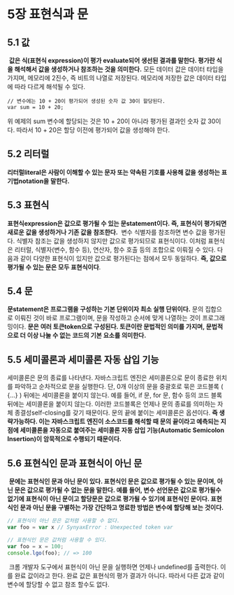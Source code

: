 # 5장 표현식과 문

## 5.1 값

 **값은 식(표현식 expression)이 평가 evaluate되어 생선된 결과를 말한다. 평가란 식을 해석해서 값을 생성하거나 참조하는 것을 의미한다.** 모든 데이터 값은 데이터 타입을 가지며, 메모리에 2진수, 즉 비트의 나열로 저장된다. 메모리에 저장한 값은 데이터 타입에 따라 다르게 해석될 수 있다.

```tsx
// 변수에는 10 + 20이 평가되어 생성된 숫자 값 30이 할당된다.
var sum = 10 + 20;
```

위 예제의 sum 변수에 할당되는 것은 10 + 20이 아니라 평가된 결과인 숫자 값 30이다. 따라서 10 + 20은 할당 이전에 평가되어 값을 생성해야 한다.

## 5.2 리터럴

**리터럴literal은 사람이 이해할 수 있는 문자 또는 약속된 기호를 사용해 값을 생성하는 표기법notation을 말한다.**


## 5.3 표현식

**표현식expression은 값으로 평가될 수 있는 문statement이다. 즉, 표현식이 평가되면 새로운 값을 생성하거나 기존 값을 참조한다.**
 변수 식별자를 참조하면 변수 값을 평가된다. 식별자 참조는 값을 생성하지 않지만 값으로 평가되므로 표현식이다. 이처럼 표현식은 리터럴, 식별자(변수, 함수 등), 연산자, 함수 호출 등의 조합으로 이뤄질 수 있다. 다음과 같이 다양한 표현식이 있지만 값으로 평가된다는 점에서 모두 동일하다. **즉, 값으로 평가될 수 있는 문은 모두 표현식이다**.

## 5.4 문

**문statement은 프로그램을 구성하는 기본 단위이자 최소 실행 단위이다.** 문의 집합으로 이뤄진 것이 바로 프로그램이며, 문을 작성하고 순서에 맞게 나열하는 것이 프로그래밍이다. **문은 여러 토큰token으로 구성된다. 토큰이란 문법적인 의미를 가지며, 문법적으로 더 이상 나눌 수 없는 코드의 기본 요소를 의미한다.** 

## 5.5 세미콜론과 세미콜론 자동 삽입 기능

세미콜론은 문의 종료를 나타낸다. 자바스크립트 엔진은 세미콜론으로 문이 종료한 위치를 파악하고 순차적으로 문을 실행한다. 단, 0개 이상의 문을 중괄호로 묶은 코드블록 ( {...} ) 뒤에는 세미콜론을 붙이지 않는다. 예를 들어, if 문, for 문, 함수 등의 코드 블록 뒤에는 세미콜론을 붙이지 않는다. 이러한 코드블록은 언제나 문의 종료를 의미하는 자체 종결성self-closing를 갖기 때문이다. 문의 끝에 붙이는 세미콜론은 옵션이다. **즉 생략가능하다. 이는 자바스크립트 엔진이 소스코드를 해석할 때 문의 끝이라고 예측되는 지점에 세미콜론을 자동으로 붙여주는 세미콜론 자동 삽입 기능(Automatic Semicolon Insertion)이 암묵적으로 수행되기 때문이다.**

## 5.6 표현식인 문과 표현식이 아닌 문

 **문에는 표현식인 문과 아닌 문이 있다. 표현식인 문은 값으로 평가될 수 있는 문이며, 아닌 문은 값으로 평가될 수 없는 문을 말한다. 예를 들어, 변수 선언문은 값으로 평가될수 없기에 표현식이 아닌 문이고 할당문은 값으로 평가될 수 있기에 표현식인 문이다. 표현식인 문과 아닌 문을 구별하는 가장 간단하고 명료한 방법은 변수에 할당해 보는 것이다.** 
```jsx
// 표현식이 아닌 문은 값처럼 사용할 수 없다.
var foo = var x // SynyaxError : Unexpected token var

// 표현식인 문은 값처럼 사용할 수 있다.
var foo = x = 100;
console.lgo(foo); // => 100
```
 크롬 개발자 도구에서 표현식이 아닌 문을 실행하면 언제나 undefined를 출력한다. 이를 완료 값이라고 한다. 완료 값은 표현식의 평가 결과가 아니다. 따라서 다른 값과 같이 변수에 할당할 수 없고 참조 할수도 없다.